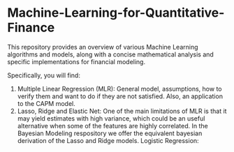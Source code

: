 # Machine-Learning-for-Quantitative-Finance
This repository provides an overview of various Machine Learning algorithms and models, along with a concise mathematical analysis and specific implementations for financial modeling.

Specifically, you will find:

1. Multiple Linear Regression (MLR): General model, assumptions, how to verify them and want to do if they are not satisfied. Also, an application to the CAPM model.
2. Lasso, Ridge and Elastic Net: One of the main limitations of MLR is that it may yield estimates with high variance, which could be an useful alternative when some of the features are highly correlated. In the Bayesian Modeling respository we offer the equivalent bayesian derivation of the Lasso and Ridge models.
Logistic Regression:
